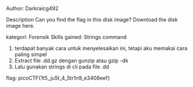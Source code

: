 Author: Darkraicg492

Description
Can you find the flag in this disk image?
Download the disk image here.

kategori: Forensik
Skills gained: Strings command

1. terdapat banyak cara untuk menyelesaikan ini, tetapi aku memakai cara paling simpel
2. Extract file .dd.gz dengan gunzip atau gzip -dk <filename>
3. Lalu gunakan strings di cli pada file .dd



flag: picoCTF{1t5_ju5t_4_5tr1n9_e3408eef}
